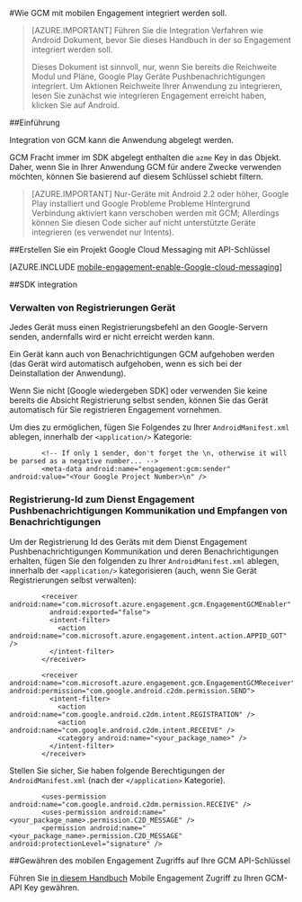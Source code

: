 <properties
    pageTitle="Azure mobilen Engagement Android SDK-Integration"
    description="Neuesten Updates und Verfahren für Android SDK für Azure Mobile Engagement"
    services="mobile-engagement"
    documentationCenter="mobile"
    authors="piyushjo"
    manager="erikre"
    editor="" />

<tags
    ms.service="mobile-engagement"
    ms.workload="mobile"
    ms.tgt_pltfrm="mobile-android"
    ms.devlang="Java"
    ms.topic="article"
    ms.date="10/10/2016"
    ms.author="piyushjo" />

#<a name="how-to-integrate-gcm-with-mobile-engagement"></a>Wie GCM mit mobilen Engagement integriert werden soll.

> [AZURE.IMPORTANT] Führen Sie die Integration Verfahren wie Android Dokument, bevor Sie dieses Handbuch in der so Engagement integriert werden soll.
>
> Dieses Dokument ist sinnvoll, nur, wenn Sie bereits die Reichweite Modul und Pläne, Google Play Geräte Pushbenachrichtigungen integriert. Um Aktionen Reichweite Ihrer Anwendung zu integrieren, lesen Sie zunächst wie integrieren Engagement erreicht haben, klicken Sie auf Android.

##<a name="introduction"></a>Einführung

Integration von GCM kann die Anwendung abgelegt werden.

GCM Fracht immer im SDK abgelegt enthalten die `azme` Key in das Objekt. Daher, wenn Sie in Ihrer Anwendung GCM für andere Zwecke verwenden möchten, können Sie basierend auf diesem Schlüssel schiebt filtern.

> [AZURE.IMPORTANT] Nur-Geräte mit Android 2.2 oder höher, Google Play installiert und Google Probleme Probleme Hintergrund Verbindung aktiviert kann verschoben werden mit GCM; Allerdings können Sie diesen Code sicher auf nicht unterstützte Geräte integrieren (es verwendet nur Intents).

##<a name="create-a-google-cloud-messaging-project-with-api-key"></a>Erstellen Sie ein Projekt Google Cloud Messaging mit API-Schlüssel

[AZURE.INCLUDE [mobile-engagement-enable-Google-cloud-messaging](../../includes/mobile-engagement-enable-google-cloud-messaging.md)]

##<a name="sdk-integration"></a>SDK integration

### <a name="managing-device-registrations"></a>Verwalten von Registrierungen Gerät

Jedes Gerät muss einen Registrierungsbefehl an den Google-Servern senden, andernfalls wird er nicht erreicht werden kann.

Ein Gerät kann auch von Benachrichtigungen GCM aufgehoben werden (das Gerät wird automatisch aufgehoben, wenn es sich bei der Deinstallation der Anwendung).

Wenn Sie nicht [Google wiedergeben SDK] oder verwenden Sie keine bereits die Absicht Registrierung selbst senden, können Sie das Gerät automatisch für Sie registrieren Engagement vornehmen.

Um dies zu ermöglichen, fügen Sie Folgendes zu Ihrer `AndroidManifest.xml` ablegen, innerhalb der `<application/>` Kategorie:

            <!-- If only 1 sender, don't forget the \n, otherwise it will be parsed as a negative number... -->
            <meta-data android:name="engagement:gcm:sender" android:value="<Your Google Project Number>\n" />

### <a name="communicate-registration-id-to-the-engagement-push-service-and-receive-notifications"></a>Registrierung-Id zum Dienst Engagement Pushbenachrichtigungen Kommunikation und Empfangen von Benachrichtigungen

Um der Registrierung Id des Geräts mit dem Dienst Engagement Pushbenachrichtigungen Kommunikation und deren Benachrichtigungen erhalten, fügen Sie den folgenden zu Ihrer `AndroidManifest.xml` ablegen, innerhalb der `<application/>` kategorisieren (auch, wenn Sie Gerät Registrierungen selbst verwalten):

            <receiver android:name="com.microsoft.azure.engagement.gcm.EngagementGCMEnabler"
              android:exported="false">
              <intent-filter>
                <action android:name="com.microsoft.azure.engagement.intent.action.APPID_GOT" />
              </intent-filter>
            </receiver>

            <receiver android:name="com.microsoft.azure.engagement.gcm.EngagementGCMReceiver" android:permission="com.google.android.c2dm.permission.SEND">
              <intent-filter>
                <action android:name="com.google.android.c2dm.intent.REGISTRATION" />
                <action android:name="com.google.android.c2dm.intent.RECEIVE" />
                <category android:name="<your_package_name>" />
              </intent-filter>
            </receiver>

Stellen Sie sicher, Sie haben folgende Berechtigungen der `AndroidManifest.xml` (nach der `</application>` Kategorie).

            <uses-permission android:name="com.google.android.c2dm.permission.RECEIVE" />
            <uses-permission android:name="<your_package_name>.permission.C2D_MESSAGE" />
            <permission android:name="<your_package_name>.permission.C2D_MESSAGE" android:protectionLevel="signature" />

##<a name="grant-mobile-engagement-access-to-your-gcm-api-key"></a>Gewähren des mobilen Engagement Zugriffs auf Ihre GCM API-Schlüssel

Führen Sie [in diesem Handbuch](mobile-engagement-android-get-started.md#grant-mobile-engagement-access-to-your-gcm-api-key) Mobile Engagement Zugriff zu Ihren GCM-API Key gewähren.

[Google Play SDK]:https://developers.google.com/cloud-messaging/android/start
